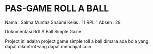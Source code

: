 # PAS-GAME ROLL A BALL


Nama : Salma Muntaz Shaumi
Kelas : 11 RPL 1 
Absen : 28


Dokumentasi Roll A Ball Simple Game

Project ini adalah project game simple roll a ball dimana ada bola yang dapat dikontrol yang dapat mendapat coin
